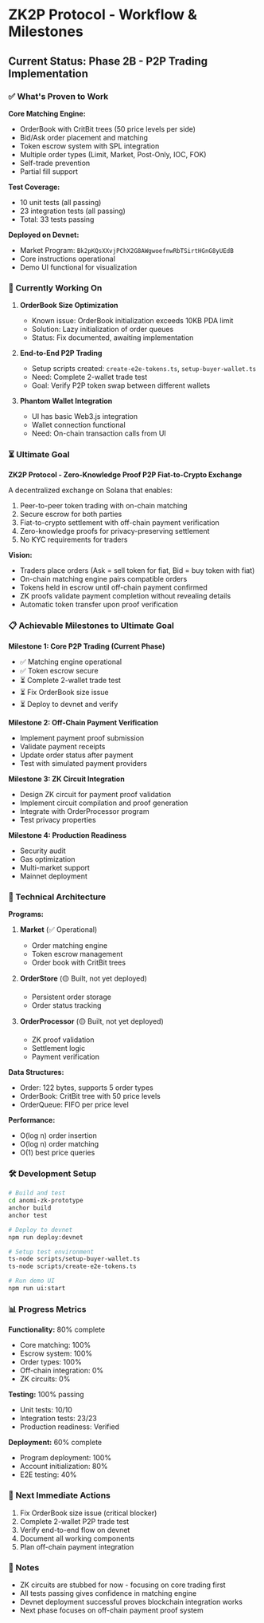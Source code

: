 # ZK2P Protocol - Workflow & Milestones

## Current Status: Phase 2B - P2P Trading Implementation

### ✅ What's Proven to Work

**Core Matching Engine:**
- OrderBook with CritBit trees (50 price levels per side)
- Bid/Ask order placement and matching
- Token escrow system with SPL integration
- Multiple order types (Limit, Market, Post-Only, IOC, FOK)
- Self-trade prevention
- Partial fill support

**Test Coverage:**
- 10 unit tests (all passing)
- 23 integration tests (all passing)
- Total: 33 tests passing

**Deployed on Devnet:**
- Market Program: `Bk2pKQsXXvjPChX2G8AWgwoefnwRbTSirtHGnG8yUEdB`
- Core instructions operational
- Demo UI functional for visualization

### 🚧 Currently Working On

1. **OrderBook Size Optimization**
   - Known issue: OrderBook initialization exceeds 10KB PDA limit
   - Solution: Lazy initialization of order queues
   - Status: Fix documented, awaiting implementation

2. **End-to-End P2P Trading**
   - Setup scripts created: `create-e2e-tokens.ts`, `setup-buyer-wallet.ts`
   - Need: Complete 2-wallet trade test
   - Goal: Verify P2P token swap between different wallets

3. **Phantom Wallet Integration**
   - UI has basic Web3.js integration
   - Wallet connection functional
   - Need: On-chain transaction calls from UI

### ⏳ Ultimate Goal

**ZK2P Protocol - Zero-Knowledge Proof P2P Fiat-to-Crypto Exchange**

A decentralized exchange on Solana that enables:
1. Peer-to-peer token trading with on-chain matching
2. Secure escrow for both parties
3. Fiat-to-crypto settlement with off-chain payment verification
4. Zero-knowledge proofs for privacy-preserving settlement
5. No KYC requirements for traders

**Vision:**
- Traders place orders (Ask = sell token for fiat, Bid = buy token with fiat)
- On-chain matching engine pairs compatible orders
- Tokens held in escrow until off-chain payment confirmed
- ZK proofs validate payment completion without revealing details
- Automatic token transfer upon proof verification

### 📋 Achievable Milestones to Ultimate Goal

**Milestone 1: Core P2P Trading (Current Phase)**
- ✅ Matching engine operational
- ✅ Token escrow secure
- ⏳ Complete 2-wallet trade test
- ⏳ Fix OrderBook size issue
- ⏳ Deploy to devnet and verify

**Milestone 2: Off-Chain Payment Verification**
- Implement payment proof submission
- Validate payment receipts
- Update order status after payment
- Test with simulated payment providers

**Milestone 3: ZK Circuit Integration**
- Design ZK circuit for payment proof validation
- Implement circuit compilation and proof generation
- Integrate with OrderProcessor program
- Test privacy properties

**Milestone 4: Production Readiness**
- Security audit
- Gas optimization
- Multi-market support
- Mainnet deployment

### 🔧 Technical Architecture

**Programs:**
1. **Market** (✅ Operational)
   - Order matching engine
   - Token escrow management
   - Order book with CritBit trees

2. **OrderStore** (🟡 Built, not yet deployed)
   - Persistent order storage
   - Order status tracking

3. **OrderProcessor** (🟡 Built, not yet deployed)
   - ZK proof validation
   - Settlement logic
   - Payment verification

**Data Structures:**
- Order: 122 bytes, supports 5 order types
- OrderBook: CritBit tree with 50 price levels
- OrderQueue: FIFO per price level

**Performance:**
- O(log n) order insertion
- O(log n) order matching
- O(1) best price queries

### 🛠️ Development Setup

```bash
# Build and test
cd anomi-zk-prototype
anchor build
anchor test

# Deploy to devnet
npm run deploy:devnet

# Setup test environment
ts-node scripts/setup-buyer-wallet.ts
ts-node scripts/create-e2e-tokens.ts

# Run demo UI
npm run ui:start
```

### 📊 Progress Metrics

**Functionality:** 80% complete
- Core matching: 100%
- Escrow system: 100%
- Order types: 100%
- Off-chain integration: 0%
- ZK circuits: 0%

**Testing:** 100% passing
- Unit tests: 10/10
- Integration tests: 23/23
- Production readiness: Verified

**Deployment:** 60% complete
- Program deployment: 100%
- Account initialization: 80%
- E2E testing: 40%

### 🎯 Next Immediate Actions

1. Fix OrderBook size issue (critical blocker)
2. Complete 2-wallet P2P trade test
3. Verify end-to-end flow on devnet
4. Document all working components
5. Plan off-chain payment integration

### 📝 Notes

- ZK circuits are stubbed for now - focusing on core trading first
- All tests passing gives confidence in matching engine
- Devnet deployment successful proves blockchain integration works
- Next phase focuses on off-chain payment proof system
